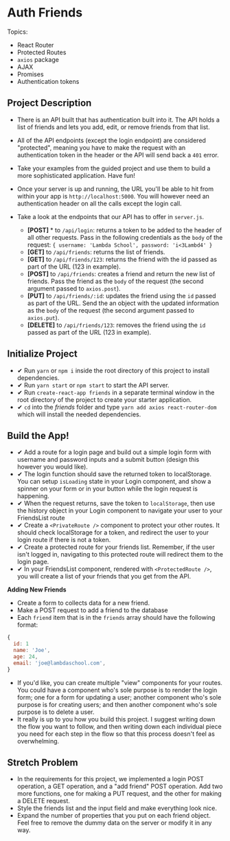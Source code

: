 # Auth Friends

Topics:

* React Router
* Protected Routes
* `axios` package
* AJAX
* Promises
* Authentication tokens

## Project Description

* There is an API built that has authentication built into it. The API holds a list of friends and lets you add, edit, or remove friends from that list.
* All of the API endpoints (except the login endpoint) are considered "protected", meaning you have to make the request with an authentication token in the header or the API will send back a `401` error.
* Take your examples from the guided project and use them to build a more sophisticated application. Have fun!
* Once your server is up and running, the URL you'll be able to hit from within your app is `http://localhost:5000`. You will however need an authentication header on all the calls except the login call.
* Take a look at the endpoints that our API has to offer in `server.js`.

  * **[POST]** * to `/api/login`: returns a token to be added to the header of all other requests. Pass in the following credentials as the `body` of the request: `{ username: 'Lambda School', password: 'i<3Lambd4' }`
  * **[GET]** to `/api/friends`: returns the list of friends.
  * **[GET]** to `/api/friends/123`: returns the friend with the id passed as part of the URL (123 in example).
  * **[POST]** to `/api/friends`: creates a friend and return the new list of friends. Pass the friend as the `body` of the request (the second argument passed to `axios.post`).
  * **[PUT]** to `/api/friends/:id`: updates the friend using the `id` passed as part of the URL. Send the an object with the updated information as the `body` of the request (the second argument passed to `axios.put`).
  * **[DELETE]** to `/api/friends/123`: removes the friend using the `id` passed as part of the URL (123 in example).

## Initialize Project

* &#x2714; Run `yarn` or `npm i` inside the root directory of this project to install dependencies.
* &#x2714; Run `yarn start` or `npm start` to start the API server.
* &#x2714; Run `create-react-app friends` in a separate terminal window in the root directory of the project to create your starter application.
* &#x2714; `cd` into the _friends_ folder and type `yarn add axios react-router-dom` which will install the needed dependencies.

## Build the App!
* &#x2714; Add a route for a login page and build out a simple login form with username and password inputs and a submit button (design this however you would like).
* &#x2714; The login function should save the returned token to localStorage. You can setup `isLoading` state in your Login component, and show a spinner on your form or in your button while the login request is happening.
* &#x2714; When the request returns, save the token to `localStorage`, then use the history object in your Login component to navigate your user to your FriendsList route
* &#x2714; Create a `<PrivateRoute />` component to protect your other routes. It should check localStorage for a token, and redirect the user to your login route if there is not a token.
* &#x2714; Create a protected route for your friends list. Remember, if the user isn't logged in, navigating to this protected route will redirect them to the login page.
* &#x2714; In your FriendsList component, rendered with `<ProtectedRoute />`, you will create a list of your friends that you get from the API.

**Adding New Friends**
* Create a form to collects data for a new friend.
* Make a POST request to add a friend to the database
* Each `friend` item that is in the `friends` array should have the following format:

```js
{
  id: 1
  name: 'Joe',
  age: 24,
  email: 'joe@lambdaschool.com',
}
```

* If you'd like, you can create multiple "view" components for your routes. You could have a component who's sole purpose is to render the login form; one for a form for updating a user; another component who's sole purpose is for creating users; and then another component who's sole purpose is to delete a user.
* It really is up to you how you build this project. I suggest writing down the flow you want to follow, and then writing down each individual piece you need for each step in the flow so that this process doesn't feel as overwhelming.

## Stretch Problem

* In the requirements for this project, we implemented a login POST operation, a GET operation, and a "add friend" POST operation. Add two more functions, one for making a PUT request, and the other for making a DELETE request.
* Style the friends list and the input field and make everything look nice.
* Expand the number of properties that you put on each friend object. Feel free to remove the dummy data on the server or modify it in any way.
